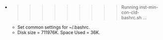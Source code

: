 * >>>>>>>>> Running inst-min-con-cld-bashrc.sh ...
  * Set common settings for ~/.bashrc.
  * Disk size = 711976K. Space Used = 36K.
